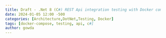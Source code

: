 ```yaml
---
title: Draft - .Net 8 (C#) REST Api integration testing with Docker compose and TestContainer
date: 2024-01-05 12:00 -500
categories: [Architecture,DotNet,Testing, Docker]
tags: [docker-compose, testing, api, c#]
author: gowda
---
```

